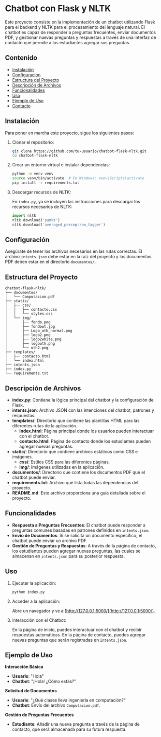 # Chatbot con Flask y NLTK

Este proyecto consiste en la implementación de un chatbot utilizando Flask para el backend y NLTK para el procesamiento del lenguaje natural. El chatbot es capaz de responder a preguntas frecuentes, enviar documentos PDF, y gestionar nuevas preguntas y respuestas a través de una interfaz de contacto que permite a los estudiantes agregar sus preguntas.

## Contenido
- [Instalación](#instalación)
- [Configuración](#configuración)
- [Estructura del Proyecto](#estructura-del-proyecto)
- [Descripción de Archivos](#descripción-de-archivos)
- [Funcionalidades](#funcionalidades)
- [Uso](#uso)
- [Ejemplo de Uso](#ejemplo-de-uso)
- [Contacto](#contacto)

## Instalación

Para poner en marcha este proyecto, sigue los siguientes pasos:

1. Clonar el repositorio:

    ```bash
    git clone https://github.com/tu-usuario/chatbot-flask-nltk.git
    cd chatbot-flask-nltk
    ```

2. Crear un entorno virtual e instalar dependencias:

    ```bash
    python -m venv venv
    source venv/bin/activate  # En Windows: venv\Scripts\activate
    pip install -r requirements.txt
    ```

3. Descargar recursos de NLTK:

    En `index.py`, ya se incluyen las instrucciones para descargar los recursos necesarios de NLTK:

    ```python
    import nltk
    nltk.download('punkt')
    nltk.download('averaged_perceptron_tagger')
    ```

## Configuración

Asegúrate de tener los archivos necesarios en las rutas correctas. El archivo `intents.json` debe estar en la raíz del proyecto y los documentos PDF deben estar en el directorio `documentos/`.

## Estructura del Proyecto

```plaintext
chatbot-flask-nltk/
├── documentos/
│   └── Computacion.pdf
├── static/
│   ├── css/
│   │   ├── contacto.css
│   │   └── styles.css
│   └── img/
│       ├── fondo.png
│       ├── fondowt.jpg
│       ├── Logo_uth_normal.png
│       ├── logo2.png
│       ├── logo2white.png
│       ├── logouth.png
│       └── uth2.png
├── templates/
│   ├── contacto.html
│   └── index.html
├── intents.json
├── index.py
└── requirements.txt
```
## Descripción de Archivos

- **index.py**: Contiene la lógica principal del chatbot y la configuración de Flask.
- **intents.json**: Archivo JSON con las intenciones del chatbot, patrones y respuestas.
- **templates/**: Directorio que contiene las plantillas HTML para las diferentes rutas de la aplicación.
  - **index.html**: Página principal donde los usuarios pueden interactuar con el chatbot.
  - **contacto.html**: Página de contacto donde los estudiantes pueden agregar nuevas preguntas.
- **static/**: Directorio que contiene archivos estáticos como CSS e imágenes.
  - **css/**: Estilos CSS para las diferentes páginas.
  - **img/**: Imágenes utilizadas en la aplicación.
- **documentos/**: Directorio que contiene los documentos PDF que el chatbot puede enviar.
- **requirements.txt**: Archivo que lista todas las dependencias del proyecto.
- **README.md**: Este archivo proporciona una guía detallada sobre el proyecto.

## Funcionalidades

- **Respuesta a Preguntas Frecuentes**: El chatbot puede responder a preguntas comunes basadas en patrones definidos en `intents.json`.
- **Envío de Documentos**: Si se solicita un documento específico, el chatbot puede enviar un archivo PDF.
- **Gestión de Preguntas y Respuestas**: A través de la página de contacto, los estudiantes pueden agregar nuevas preguntas, las cuales se almacenan en `intents.json` para su posterior respuesta.

## Uso

1. Ejecutar la aplicación:

    ```bash
    python index.py
    ```

2. Acceder a la aplicación:

    Abre un navegador y ve a [http://127.0.0.1:5000/](http://127.0.0.1:5000/).

3. Interacción con el Chatbot:

    En la página de inicio, puedes interactuar con el chatbot y recibir respuestas automáticas. En la página de contacto, puedes agregar nuevas preguntas que serán registradas en `intents.json`.

## Ejemplo de Uso

**Interacción Básica**

- **Usuario**: "Hola"
- **Chatbot**: "¡Hola! ¿Cómo estás?"

**Solicitud de Documentos**

- **Usuario**: "¿Qué clases lleva ingeniería en computación?"
- **Chatbot**: Envío del archivo `Computacion.pdf`.

**Gestión de Preguntas Frecuentes**

- **Estudiante**: Añadir una nueva pregunta a través de la página de contacto, que será almacenada para su futura respuesta.






